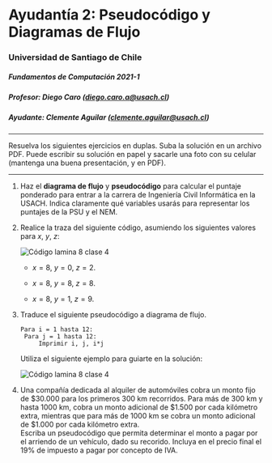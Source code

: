 # Ayudantía 2: Pseudocódigo y Diagramas de Flujo

### Universidad de Santiago de Chile

##### Fundamentos de Computación 2021-1

##### Profesor: Diego Caro (diego.caro.a@usach.cl)

##### Ayudante: Clemente Aguilar (clemente.aguilar@usach.cl)

---

Resuelva los siguientes ejercicios en duplas. Suba la solución en un archivo PDF. Puede escribir su solución en papel y sacarle una foto con su celular (mantenga una buena presentación, y en PDF).

---

1. Haz el **diagrama de flujo** y **pseudocódigo** para calcular el puntaje ponderado para entrar a la carrera de Ingeniería Civil Informática en la USACH. Indica claramente qué variables usarás para representar los puntajes de la PSU y el NEM.

   

2. Realice la traza del siguiente código, asumiendo los siguientes valores para $x, \ y,\ z$:

   ![Código lamina 8 clase 4](/pic1.jpg)

   - $x = 8,\ y = 0,\ z = 2$.

   - $x = 8,\ y = 8,\ z = 8$.

   - $x = 8,\ y = 1,\ z = 9$.

     

3. Traduce el siguiente pseudocódigo a diagrama de flujo.

   ~~~
   Para i = 1 hasta 12:
   	Para j = 1 hasta 12:
   		Imprimir i, j, i*j
   ~~~

   Utiliza el siguiente ejemplo para guiarte en la solución:

   ![Código lamina 8 clase 4](/pic2.jpg)

   

4. <p>Una compañía dedicada al alquiler de automóviles cobra un monto fijo de $30.000 para los primeros 300 km recorridos. Para más de 300 km y hasta 1000 km, cobra un monto adicional de $1.500 por cada kilómetro extra, mientras que para más de 1000 km se cobra un monto adicional de $1.000 por cada kilómetro extra.<br>Escriba un pseudocódigo que permita determinar el monto a pagar por el arriendo de un vehículo, dado su recorido. Incluya en el precio final el 19% de impuesto a pagar por concepto de IVA.

   

   